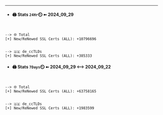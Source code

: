 

---
- #### 🖨️ **Stats** `24Hr`⏲️ ➼ 2024_09_29
```console


--> 🌐 Total
[+] New/ReNewed SSL Certs (ALL): +10796696


--> 🇩🇪 de_ccTLDs
[+] New/ReNewed SSL Certs (ALL): +385333

```

- #### 🖨️ **Stats** `7Days`⏲️ ➼ 2024_09_29 <--> 2024_09_22
```console


--> 🌐 Total
[+] New/ReNewed SSL Certs (ALL): +63758165


--> 🇩🇪 de_ccTLDs
[+] New/ReNewed SSL Certs (ALL): +1983599

```

